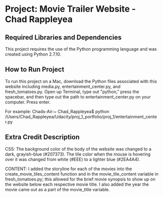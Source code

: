 Project: Movie Trailer Website  - Chad Rappleyea
================================

Required Libraries and Dependencies
-----------------------------------
This project requires the use of the Python programming language and was created using Python 2.7.10.


How to Run Project
------------------
To run this project on a Mac, download the Python files associated with this website including media.py, entertainment_center.py, and fresh_tomatoes.py. Open up Terminal, type out "python," press the spacebar, and then type out the path to entertainment_center.py on your computer. Press enter. 

For example:
Chads-Air:~ Chad_Rappleyea$ python /Users/Chad_Rappleyea/Udacity/proj_1_portfolio/proj_1/entertainment_center.py

Extra Credit Description
------------------------
CSS:
The background color of the body of the website was changed to a dark, grayish-blue (#207373). The tile color when the mouse is hovering over it was changed from white (#EEE) to a lighter blue (#2EA4A4).

CONTENT:
I added the storyline for each of the movies into the create_movie_tiles_content function and in the movie_tile_content variable in fresh_tomatoes.py; this allowed for the brief movie synopsis to show up on the website below each respective movie title. I also added the year the movie came out as a part of the movie_title variable.

